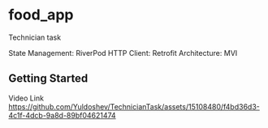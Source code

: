 # food_app

Technician task

State Management: RiverPod
HTTP Client: Retrofit
Architecture: MVI
## Getting Started
Video Link
https://github.com/Yuldoshev/TechnicianTask/assets/15108480/f4bd36d3-4c1f-4dcb-9a8d-89bf04621474

